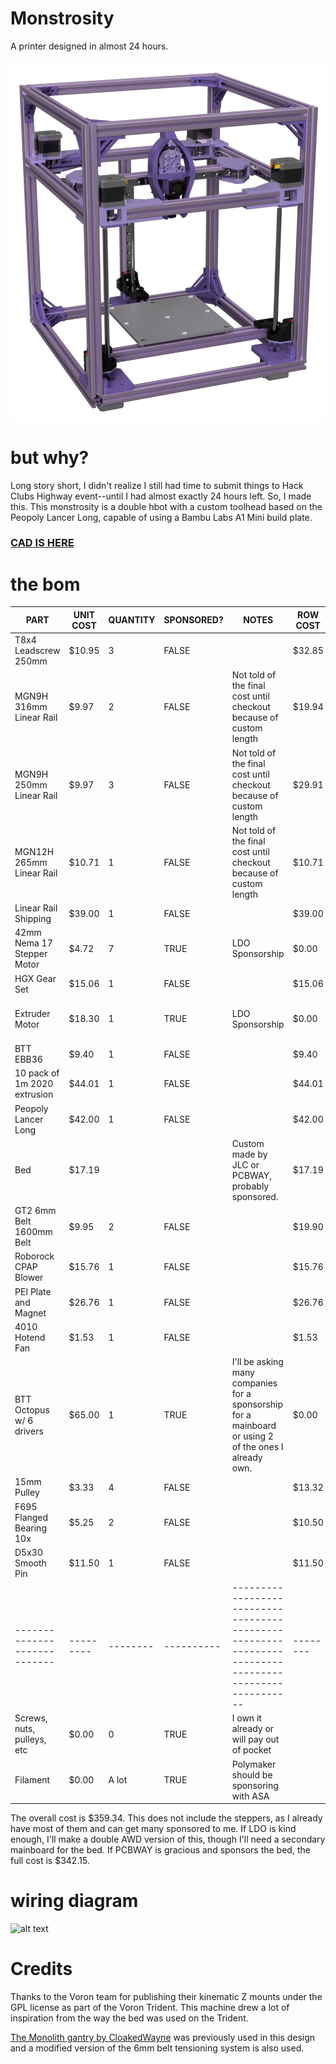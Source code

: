 # Monstrosity

A printer designed in almost 24 hours.

![alt text](renders/Monstrosity_full-transparent-cropped.PNG)

# but why?

Long story short, I didn't realize I still had time to submit things to Hack Clubs Highway event--until I had almost exactly 24 hours left. So, I made this. This monstrosity is a double hbot with a custom toolhead based on the Peopoly Lancer Long, capable of using a Bambu Labs A1 Mini build plate.

### [CAD IS HERE](https://cad.onshape.com/documents/a25eb3393e530945c6474152/w/d83d10951cb1e8008c7f68e6/e/854bc744f46243b389612f55?renderMode=0&uiState=688c1bc2fb56dc36b3a2ea53)

# the bom

| PART                         | UNIT COST | QUANTITY | SPONSORED? | NOTES                                                                                                 | ROW COST | SOURCE                                                                                                                                                         |
| ---------------------------- | --------- | -------- | ---------- | ----------------------------------------------------------------------------------------------------- | -------- | -------------------------------------------------------------------------------------------------------------------------------------------------------------- |
| T8x4 Leadscrew 250mm         | $10.95    | 3        | FALSE      |                                                                                                       | $32.85   | https://www.aliexpress.us/item/3256806551253663.html                                                                                                           |
| MGN9H 316mm Linear Rail      | $9.97     | 2        | FALSE      | Not told of the final cost until checkout because of custom length                                    | $19.94   | https://limobearing.com/                                                                                                                                       |
| MGN9H 250mm Linear Rail      | $9.97     | 3        | FALSE      | Not told of the final cost until checkout because of custom length                                    | $29.91   | https://limobearing.com/                                                                                                                                       |
| MGN12H 265mm Linear Rail     | $10.71    | 1        | FALSE      | Not told of the final cost until checkout because of custom length                                    | $10.71   | https://limobearing.com/                                                                                                                                       |
| Linear Rail Shipping         | $39.00    | 1        | FALSE      |                                                                                                       | $39.00   | https://limobearing.com/                                                                                                                                       |
| 42mm Nema 17 Stepper Motor   | $4.72     | 7        | TRUE       | LDO Sponsorship                                                                                       | $0.00    | https://www.omc-stepperonline.com/e-series-nema-17-bipolar-42ncm-59-49oz-in-1-5a-42x42x38mm-4-wires-w-1m-cable-connector-17he15-1504s                          |
| HGX Gear Set                 | $15.06    | 1        | FALSE      |                                                                                                       | $15.06   | https://www.aliexpress.us/item/3256805725355339.html                                                                                                           |
| Extruder Motor               | $18.30    | 1        | TRUE       | LDO Sponsorship                                                                                       | $0.00    | https://biqu.equipment/products/biqu-orbiter-v1-5-extruder-dual-driver-gear-extrusion-3d-printer-parts-for-cr10-10s-ender3-3-pro-ender5?variant=40041793683554 |
| BTT EBB36                    | $9.40     | 1        | FALSE      |                                                                                                       | $9.40    | https://www.aliexpress.us/item/3256804056513768.html                                                                                                           |
| 10 pack of 1m 2020 extrusion | $44.01    | 1        | FALSE      |                                                                                                       | $44.01   | https://www.aliexpress.us/item/3256807024011071.html                                                                                                           |
| Peopoly Lancer Long          | $42.00    | 1        | FALSE      |                                                                                                       | $42.00   | https://peopoly.net/products/magneto-x-lancer-melt-zone                                                                                                        |
| Bed                          | $17.19    |          |            | Custom made by JLC or PCBWAY, probably sponsored.                                                     | $17.19   |                                                                                                                                                                |
| GT2 6mm Belt 1600mm Belt     | $9.95     | 2        | FALSE      |                                                                                                       | $19.90   | https://www.aliexpress.us/item/3256805605215455.html                                                                                                           |
| Roborock CPAP Blower         | $15.76    | 1        | FALSE      |                                                                                                       | $15.76   | https://www.aliexpress.us/item/3256805903154627.html                                                                                                           |
| PEI Plate and Magnet         | $26.76    | 1        | FALSE      |                                                                                                       | $26.76   | https://www.aliexpress.us/item/3256809109559068.html                                                                                                           |
| 4010 Hotend Fan              | $1.53     | 1        | FALSE      |                                                                                                       | $1.53    | https://www.aliexpress.us/item/3256803185681643.html                                                                                                           |
| BTT Octopus w/ 6 drivers     | $65.00    | 1        | TRUE       | I'll be asking many companies for a sponsorship for a mainboard or using 2 of the ones I already own. | $0.00    | https://biqu.equipment/products/bigtreetech-octopus-v1-1?variant=39749193990242                                                                                |
| 15mm Pulley                  | $3.33     | 4        | FALSE      |                                                                                                       | $13.32   |                                                                                                                                                                |
| F695 Flanged Bearing 10x     | $5.25     | 2        | FALSE      |                                                                                                       | $10.50   |                                                                                                                                                                |
| D5x30 Smooth Pin             | $11.50    | 1        | FALSE      |                                                                                                       | $11.50   |                                                                                                                                                                |
| ---------------------------- | --------- | -------- | ---------- | ----------------------------------------------------------------------------------------------------- | -------- | -------------------------------------------------------------------------------------------------------------------------------------------------------------- |
| Screws, nuts, pulleys, etc   | $0.00     | 0        | TRUE       | I own it already or will pay out of pocket                                                            |          |                                                                                                                                                                |
| Filament                     | $0.00     | A lot    | TRUE       | Polymaker should be sponsoring with ASA                                                               |          |                                                                                                                                                                |

The overall cost is $359.34. This does not include the steppers, as I already have most of them and can get many sponsored to me. If LDO is kind enough, I'll make a double AWD version of this, though I'll need a secondary mainboard for the bed.
If PCBWAY is gracious and sponsors the bed, the full cost is $342.15.

# wiring diagram

![alt text](pictures/wiring.png)

# Credits

Thanks to the Voron team for publishing their kinematic Z mounts under the GPL license as part of the Voron Trident. This machine drew a lot of inspiration from the way the bed was used on the Trident.

[The Monolith gantry by CloakedWayne](https://github.com/CloakedWayne/Monolith_Gantry_V2-VT) was previously used in this design and a modified version of the 6mm belt tensioning system is also used.
